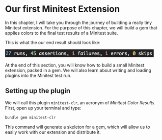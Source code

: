 # Our first Minitest Extension

In this chapter, I will take you through the journey of building a really tiny
Minitest extension. For the purpose of this chapter, we will build a gem that
applies colors to the final test results of a Minitest suite.

This is what the our end result should look like:

![alt text](images/clr-end-result.png)

At the end of this section, you will know how to build a small Minitest
extension, packed in a gem. We will also learn about writing and loading plugins
into the Minitest test run.

## Setting up the plugin

We will call this plugin `minitest-clr`, an acronym of *Minitest Color Results*.
First, open up your terminal and type:

```bash
bundle gem minitest-clr
```

This command will generate a skeleton for a gem, which will allow us to easily
work with our extension and distribute it.

